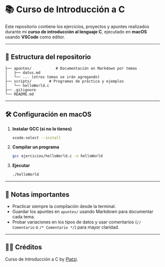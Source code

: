 # 📚 Curso de Introducción a C

Este repositorio contiene los ejercicios, proyectos y apuntes realizados durante mi **curso de introducción al lenguaje C**, ejecutado en **macOS** usando **VSCode** como editor.

---

## 📂 Estructura del repositorio

```
├── apuntes/           # Documentación en Markdown por temas
│   ├── datos.md
│   └── ... (otros temas se irán agregando)
├── scripts/        # Programas de práctica y ejemplos
│   └── helloWorld.c
├── .gitignore
└── README.md
```

---

## 🛠 Configuración en macOS

1. **Instalar GCC (si no lo tienes)**  
   ```bash
   xcode-select --install
    ```

2. **Compilar un programa**

   ```bash
   gcc ejercicios/helloWorld.c -o helloWorld
   ```

3. **Ejecutar**

   ```bash
   ./helloWorld
   ```

---

## 📌 Notas importantes

* Practicar siempre la compilación desde la terminal.
* Guardar los apuntes en `apuntes/` usando Markdown para documentar cada tema.
* Probar variaciones en los tipos de datos y usar comentarios (`// Comentario` o `/* Comentario */`) para mayor claridad.


---

## ✍🏼 Créditos

Curso de Introducción a C by [Platzi](https://platzi.com/).

